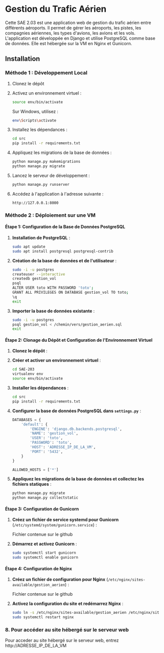 # Gestion du Trafic Aérien

Cette SAE 2.03 est une application web de gestion du trafic aérien entre différents aéroports. Il permet de gérer les aéroports, les pistes, les compagnies aériennes, les types d'avions, les avions et les vols. L'application est développée en Django et utilise PostgreSQL comme base de données. Elle est hébergée sur la VM en Nginx et Gunicorn.

## Installation

### Méthode 1 : Développement Local

1. Clonez le dépôt

2. Activez un environnement virtuel :

    ```sh
    source env/bin/activate
    ```

   Sur Windows, utilisez :

    ```sh
    env\Scripts\activate
    ```

3. Installez les dépendances :

    ```sh
    cd src
    pip install -r requirements.txt
    ```

4. Appliquez les migrations de la base de données :

    ```sh
    python manage.py makemigrations
    python manage.py migrate
    ```

5. Lancez le serveur de développement :

    ```sh
    python manage.py runserver
    ```

6. Accédez à l'application à l'adresse suivante :

    ```
    http://127.0.0.1:8000
    ```

### Méthode 2 : Déploiement sur une VM

#### Étape 1: Configuration de la Base de Données PostgreSQL

1. **Installation de PostgreSQL** :

    ```sh
    sudo apt update
    sudo apt install postgresql postgresql-contrib
    ```

2. **Création de la base de données et de l'utilisateur** :

    ```sh
    sudo -i -u postgres
    createuser --interactive
    createdb gestion_vol
    psql
    ALTER USER toto WITH PASSWORD 'toto';
    GRANT ALL PRIVILEGES ON DATABASE gestion_vol TO toto;
    \q
    exit
    ```

3. **Importer la base de données existante** :

    ```sh
    sudo -i -u postgres
    psql gestion_vol < /chemin/vers/gestion_aerien.sql
    exit
    ```

#### Étape 2: Clonage du Dépôt et Configuration de l'Environnement Virtuel

1. **Clonez le dépôt** :

2. **Créer et activer un environnement virtuel** :

    ```sh
    cd SAE-203
    virtualenv env
    source env/bin/activate
    ```

3. **Installer les dépendances** :

    ```sh
    cd src
    pip install -r requirements.txt
    ```

4. **Configurer la base de données PostgreSQL dans `settings.py`** :

    ```python
    DATABASES = {
        'default': {
            'ENGINE': 'django.db.backends.postgresql',
            'NAME': 'gestion_vol',
            'USER': 'toto',
            'PASSWORD': 'toto',
            'HOST': 'ADRESSE_IP_DE_LA_VM',
            'PORT': '5432',
        }
    }

    ALLOWED_HOSTS = ['*']
    ```

5. **Appliquez les migrations de la base de données et collectez les fichiers statiques** :

    ```sh
    python manage.py migrate
    python manage.py collectstatic
    ```

#### Étape 3: Configuration de Gunicorn

1. **Créez un fichier de service systemd pour Gunicorn** (`/etc/systemd/system/gunicorn.service`) :

    Fichier contenue sur le github

2. **Démarrez et activez Gunicorn** :

    ```sh
    sudo systemctl start gunicorn
    sudo systemctl enable gunicorn
    ```

#### Étape 4: Configuration de Nginx

1. **Créez un fichier de configuration pour Nginx** (`/etc/nginx/sites-available/gestion_aerien`) :

   Fichier contenue sur le github

2. **Activez la configuration du site et redémarrez Nginx** :

    ```sh
    sudo ln -s /etc/nginx/sites-available/gestion_aerien /etc/nginx/sites-enabled
    sudo systemctl restart nginx
    ```

### 8. Pour accéder au site hébergé sur le serveur web

Pour acceder au site hébergé sur le serveur web, entrez http://ADRESSE_IP_DE_LA_VM
